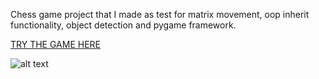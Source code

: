 Chess game project that I made as test for matrix movement, oop inherit functionality, object detection and pygame framework. 

[TRY THE GAME HERE](https://replit.com/@testScriptCeo/Chess-test-beta#main.py)


![alt text](https://cdn.discordapp.com/attachments/983670671647313930/1022790842949308426/My_Video1.gif)




